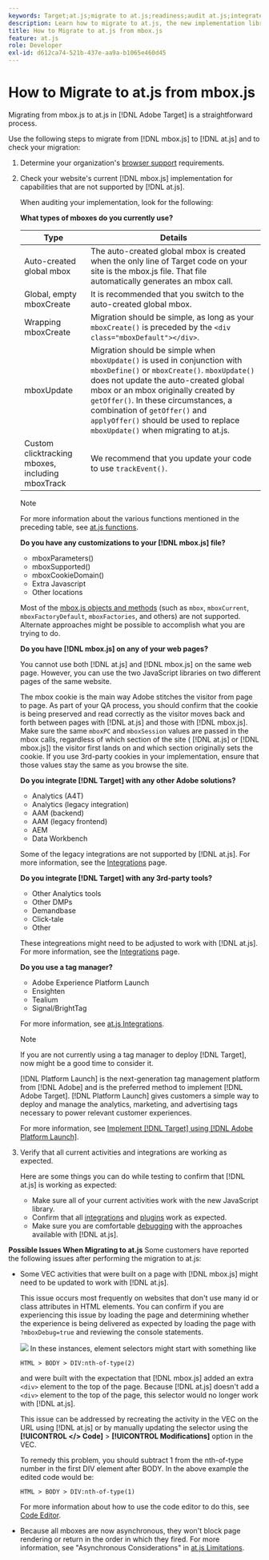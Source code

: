 ```yaml
---
keywords: Target;at.js;migrate to at.js;readiness;audit at.js;integrate at.js
description: Learn how to migrate to at.js, the new implementation library for Adobe [!DNL Target] designed for both typical web implementations and Single Page Applications (SPAs).
title: How to Migrate to at.js from mbox.js
feature: at.js
role: Developer
exl-id: d612ca74-521b-437e-aa9a-b1065e460d45
---
```

# How to Migrate to at.js from mbox.js

Migrating from mbox.js to at.js in [!DNL Adobe Target] is a straightforward process.

Use the following steps to migrate from [!DNL mbox.js] to [!DNL at.js] and to check your migration: 

1. Determine your organization's [browser support](/help/c-implementing-target/c-considerations-before-you-implement-target/supported-browsers.md#reference_01B4BF99E7D545A7998773202A2F6100) requirements.
1. Check your website's current [!DNL mbox.js] implementation for capabilities that are not supported by [!DNL at.js].

   When auditing your implementation, look for the following:

   **What types of mboxes do you currently use?**

   | Type | Details |
   |--- |--- |
   |Auto-created global mbox|The auto-created global mbox is created when the only line of  Target  code on your site is the  mbox.js  file. That file automatically generates an mbox call.|
   |Global, empty mboxCreate|It is recommended that you switch to the auto-created global mbox.|
   |Wrapping  mboxCreate|Migration should be simple, as long as your `mboxCreate()` is preceded by the  `<div class="mboxDefault"></div>`.|
   |mboxUpdate|Migration should be simple when `mboxUpdate()` is used in conjunction with `mboxDefine()` or `mboxCreate()`. `mboxUpdate()` does not update the auto-created global mbox or an mbox originally created by `getOffer()`. In these circumstances, a combination of `getOffer()` and `applyOffer()` should be used to replace `mboxUpdate()` when migrating to at.js.|
   |Custom clicktracking mboxes, including mboxTrack|We recommend that you update your code to use `trackEvent()`.|

   >[!NOTE]
   >
   >For more information about the various functions mentioned in the preceding table, see [at.js functions](/help/c-implementing-target/c-implementing-target-for-client-side-web/cmp-atjs-functions.md).

   **Do you have any customizations to your [!DNL mbox.js] file?**

   * mboxParameters() 
   * mboxSupported() 
   * mboxCookieDomain() 
   * Extra Javascript 
   * Other locations

   Most of the [mbox.js objects and methods](/help/c-target/c-visitor-profile/variables-profiles-parameters-methods.md#section_8C78059D15D9452F95636A5640188537) (such as `mbox`, `mboxCurrent`, `mboxFactoryDefault`, `mboxFactories`, and others) are not supported. Alternate approaches might be possible to accomplish what you are trying to do.

   **Do you have [!DNL mbox.js] on any of your web pages?**

   You cannot use both [!DNL at.js] and [!DNL mbox.js] on the same web page. However, you can use the two JavaScript libraries on two different pages of the same website.

   The mbox cookie is the main way Adobe stitches the visitor from page to page. As part of your QA process, you should confirm that the cookie is being preserved and read correctly as the visitor moves back and forth between pages with [!DNL at.js] and those with [!DNL mbox.js]. Make sure the same `mboxPC` and `mboxSession` values are passed in the mbox calls, regardless of which section of the site ( [!DNL at.js] or [!DNL mbox.js]) the visitor first lands on and which section originally sets the cookie. If you use 3rd-party cookies in your implementation, ensure that those values stay the same as you browse the site.

   **Do you integrate [!DNL Target] with any other Adobe solutions?**

   * Analytics (A4T) 
   * Analytics (legacy integration) 
   * AAM (backend) 
   * AAM (legacy frontend) 
   * AEM 
   * Data Workbench

   Some of the legacy integrations are not supported by [!DNL at.js]. For more information, see the [Integrations](/help/c-implementing-target/c-implementing-target-for-client-side-web/c-how-atjs-works/target-atjs-integrations.md#concept_C100BC4F073C4B57A608B309D0157B39) page.

   **Do you integrate [!DNL Target] with any 3rd-party tools?**

   * Other Analytics tools 
   * Other DMPs 
   * Demandbase 
   * Click-tale 
   * Other

   These integreations might need to be adjusted to work with [!DNL at.js]. For more information, see the [Integrations](/help/c-implementing-target/c-implementing-target-for-client-side-web/c-how-atjs-works/target-atjs-integrations.md#concept_C100BC4F073C4B57A608B309D0157B39) page.

   **Do you use a tag manager?**

   * Adobe Experience Platform Launch
   * Ensighten 
   * Tealium 
   * Signal/BrightTag

   For more information, see [at.js Integrations](/help/c-implementing-target/c-implementing-target-for-client-side-web/c-how-atjs-works/target-atjs-integrations.md#concept_C100BC4F073C4B57A608B309D0157B39).

   >[!NOTE]
   >
   >If you are not currently using a tag manager to deploy [!DNL Target], now might be a good time to consider it.
   >
   >[!DNL Platform Launch] is the next-generation tag management platform from [!DNL Adobe] and is the preferred method to implement [!DNL Adobe Target]. [!DNL Platform Launch] gives customers a simple way to deploy and manage the analytics, marketing, and advertising tags necessary to power relevant customer experiences.
   >
   >For more information, see [Implement [!DNL Target] using [!DNL Adobe Platform Launch]](/help/c-implementing-target/c-implementing-target-for-client-side-web/how-to-deployatjs/cmp-implementing-target-using-adobe-launch.md). 

1. Verify that all current activities and integrations are working as expected.

   Here are some things you can do while testing to confirm that [!DNL at.js] is working as expected:

   * Make sure all of your current activities work with the new JavaScript library. 
   * Confirm that all [integrations](/help/c-implementing-target/c-implementing-target-for-client-side-web/c-how-atjs-works/target-atjs-integrations.md#concept_C100BC4F073C4B57A608B309D0157B39) and [plugins](/help/c-implementing-target/c-implementing-target-for-client-side-web/t-mbox-download/c-target-atjs-implementation/target-atjs-plugins.md#concept_F5D4C0A4DACF41409CC42FDD93B13FAF) work as expected. 
   * Make sure you are comfortable [debugging](/help/c-implementing-target/c-implementing-target-for-client-side-web/c-target-debugging-atjs/target-debugging-atjs.md#concept_CAE591DA8C404C22917584ECD4F7494F) with the approaches available with [!DNL at.js].

**Possible Issues When Migrating to at.js** Some customers have reported the following issues after performing the migration to at.js: 

* Some VEC activities that were built on a page with [!DNL mbox.js] might need to be updated to work with [!DNL at.js]. 

  This issue occurs most frequently on websites that don't use many id or class attributes in HTML elements. You can confirm if you are experiencing this issue by loading the page and determining whether the experience is being delivered as expected by loading the page with `?mboxDebug=true` and reviewing the console statements. 

  ![](assets/mboxdebug.png)
  In these instances, element selectors might start with something like 

  ```
  HTML > BODY > DIV:nth-of-type(2)
  ```

  and were built with the expectation that [!DNL mbox.js] added an extra `<div>` element to the top of the page. Because [!DNL at.js] doesn't add a `<div>` element to the top of the page, this selector would no longer work with [!DNL at.js]. 

  This issue can be addressed by recreating the activity in the VEC on the URL using [!DNL at.js] or by manually updating the selector using the **[!UICONTROL </> Code]** > **[!UICONTROL Modifications]** option in the VEC. 

  To remedy this problem, you should subtract 1 from the nth-of-type number in the first DIV element after BODY. In the above example the edited code would be: 

  ```
  HTML > BODY > DIV:nth-of-type(1)
  ```

  For more information about how to use the code editor to do this, see [Code Editor](/help/c-experiences/c-visual-experience-composer/c-vec-code-editor/vec-code-editor.md#concept_B3A6E9EE3A60406DB640E205EA1745B5). 

* Because all mboxes are now asynchronous, they won't block page rendering or return in the order in which they fired. For more information, see "Asynchronous Considerations" in [at.js Limitations](/help/c-implementing-target/c-implementing-target-for-client-side-web/t-mbox-download/c-target-atjs-implementation/target-atjs-limitations.md#concept_FA99E4D6EC274552BF45E01AFB76CCAE).
